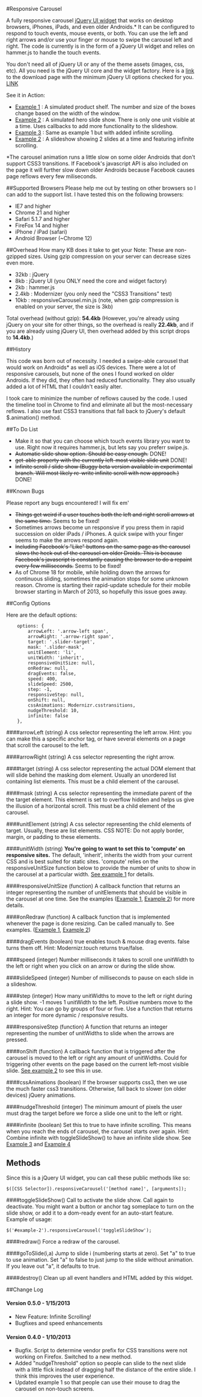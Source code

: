 #Responsive Carousel

A fully responsive carousel [jQuery UI widget](http://jqueryui.com/widget/ "jQuery UI widget documentation") that works on desktop browsers, iPhones, iPads, and even older Androids.* It can be configured to respond to touch events, mouse events, or both.  You can use the left and right arrows and/or use your finger or mouse to swipe the carousel left and right.  The code is currently is in the form of a jQuery UI widget and relies on hammer.js to handle the touch events.

You don't need all of jQuery UI or any of the theme assets (images, css, etc). All you need is the jQuery UI core and the widget factory.  Here is a [link](http://jqueryui.com/download/#themeParams=none&zComponents=5d000001005702000000000000003d8889a73445cfa2549752eb7d5b0fde05c98ebf91d7c7d9c45fea7207439222bfdeef8f217649db6e5aea9e164adfe948b6de7623420184c14e9dc8d7d811a9c755a71664e483f3459d92b441d01744f148ef2cc79f5870e3311a9e94d1e42f9b0cad1022ed5169c595ea345a6afcc38b75ce0586a3496e04001d04b0690257fd1cbb11395fd272cb91887639ea5f9f9b23259ee98fdaa0b3949c67f9028bb471dbc04c14d875384b78a68872ab02462330b6265c29802a99ddb915c78cafd3be102e26c7193ae335a4109f5f269618a9f0ffe5690f75 "jQuery UI with min needed options") to the download page with the minimum jQuery UI options checked for you. [LINK](http://jqueryui.com/download/#themeParams=none&zComponents=5d000001005702000000000000003d8889a73445cfa2549752eb7d5b0fde05c98ebf91d7c7d9c45fea7207439222bfdeef8f217649db6e5aea9e164adfe948b6de7623420184c14e9dc8d7d811a9c755a71664e483f3459d92b441d01744f148ef2cc79f5870e3311a9e94d1e42f9b0cad1022ed5169c595ea345a6afcc38b75ce0586a3496e04001d04b0690257fd1cbb11395fd272cb91887639ea5f9f9b23259ee98fdaa0b3949c67f9028bb471dbc04c14d875384b78a68872ab02462330b6265c29802a99ddb915c78cafd3be102e26c7193ae335a4109f5f269618a9f0ffe5690f75 "jQuery UI with min required options.")

See it in Action:

- [Example 1](http://matthewtoledo.com/creations/responsive-carousel/example/example-1.html) : A simulated product shelf.  The number and size of the boxes change based on the width of the window.
- [Example 2](http://matthewtoledo.com/creations/responsive-carousel/example/example-2.html) : A simulated hero slide show.  There is only one unit visible at a time.  Uses callbacks to add more functionality to the slideshow.
- [Example 3](http://matthewtoledo.com/creations/responsive-carousel/example/example-3.html) : Same as example 1 but with added infinite scrolling.
- [Example 2](http://matthewtoledo.com/creations/responsive-carousel/example/example-4.html) : A slideshow showing 2 slides at a time and featuring infinite scrolling.

*The carousel animation runs a little slow on some older Androids that don't 
support CSS3 transitions.  If Facebook's javascript API is also included on the page it will further slow down older Androids because Facebook causes page reflows every few miliseconds.





##Supported Browsers
Please help me out by testing on other browsers so I can add to the support list. I have tested this on the following browsers:
- IE7 and higher
- Chrome 21 and higher
- Safari 5.1.7 and higher
- FireFox 14 and higher
- iPhone / iPad (safari)
- Android Browser (~Chrome 12)




##Overhead
How many KB does it take to get your Note: These are non-gzipped sizes.  Using gzip compression on your server can decrease sizes even more.
- 32kb : jQuery
- 8kb : jQuery UI (you ONLY need the core and widget factory)
- 2kb : hammer.js
- 2.4kb : Modernizer (you only need the "CSS3 Transitions" test)
- 10kb : responsiveCarousel.min.js (note, when gzip compression is enabled on your server, the size is 3kb)

Total overhead (without gzip): **54.4kb** (However, you're already using jQuery on your site for other things, so the overhead is really **22.4kb**, and if you are already using jQuery UI, then overhead added by this script drops to **14.4kb**.)


##History

This code was born out of necessity. I needed a swipe-able carousel that would work on Androids* as well as iOS devices. There were a lot of responsive carousels, but none of the ones I found worked on older Androids.  If they did, they often had reduced functionality. They also usually added a lot of HTML that I couldn't easily alter.

I took care to minimize the number of reflows caused by the code.   I used the timeline tool in Chrome to find and eliminate all but the most-necessary 
reflows. I also use fast CSS3 transitions that fall back to jQuery's default
$.animation() method.



##To Do List

- Make it so that you can choose which touch events library you want to use.  Right now it requires hammer.js, but lets say you preferr swipe.js.
- ~~Automatic slide show option.  Should be easy enough.~~ DONE!
- ~~get-able property with the currently left-most visible slide unit~~ DONE!
- ~~Infinite scroll / slide show  (Buggy beta version available in experimental branch.  Will most likely re-write infinite scroll with new approach.)~~ DONE!


##Known Bugs

Please report any bugs encountered!  I will fix em'

- ~~Things get weird if a user touches both the left and right scroll arrows at the same time.~~ Seems to be fixed!
- Sometimes arrows become un responsive if you press them in rapid succession on older iPads / iPhones.  A quick swipe with your finger seems to make the arrows respond again.
- ~~Including Facebook's "Like" buttons on the same page as the carousel slows the heck out of the carousel on older Droids.  This is because Facebook's javascript is constantly causing the browser to do a repaint every few milliseconds.~~ Seems to be fixed!
- As of Chrome 18 for mobile, while holding down the arrows for continuous sliding, sometimes the animation stops for some unknown reason.  Chrome is starting their rapid-update schedule for their mobile browser starting in March of 2013, so hopefully this issue goes away. 


##Config Options

Here are the default options:

        options: {
            arrowLeft: '.arrow-left span',
            arrowRight: '.arrow-right span',
            target: '.slider-target',
            mask: '.slider-mask',
            unitElement: 'li',
            unitWidth: 'inherit',
            responsiveUnitSize: null,
            onRedraw: null,
            dragEvents: false,
			speed: 400,
			slideSpeed: 2500,
			step: -1,
			responsiveStep: null,
		    onShift: null,
            cssAnimations: Modernizr.csstransitions,
            nudgeThreshold: 10,
			infinite: false
        },

####arrowLeft  (string)
A css selector representing the left arrow.  Hint:  you can make this a specific anchor tag, or have several elements on a page that scroll the carousel to the left.

####arrowRight (string)
A css selector representing the right arrow.

####target (string)
A css selector representing the actual DOM element that will slide behind the masking dom element.  Usually an unordered list containing list elements. This must be a child element of the carousel.

####mask (string)
A css selector representing the immediate parent of the the target element.  This element is set to overflow hidden and helps us give the illusion of a horizontal scroll. This must be a child element of the carousel.

####unitElement  (string)
A css selector representing the child elements of target.  Usually, these are list elements.  CSS NOTE: Do not apply border, margin, or padding to these elements.

####unitWidth  (string)
__You're going to want to set this to 'compute' on responsive sites.__   The default, 'inherit', inherits the width from your current CSS and is best suited for static sites. 'compute' relies on the responsiveUnitSize function below to provide the number of units to show in the carousel at a particular width. [See example 1](http://matthewtoledo.com/creations/responsive-carousel/example/example-1.html) for details.

####responsiveUnitSize  (function)
A callback function that returns an integer representing the number of unitElements that should be visible in the carousel  at one time.  See the examples ([Example 1](http://matthewtoledo.com/creations/responsive-carousel/example/example-1.html), [Example 2](http://matthewtoledo.com/creations/responsive-carousel/example/example-2.html)) for more details.

####onRedraw  (function)
A callback function that is implemented whenever the page is done resizing.  Can be called manually to.  See examples. ([Example 1](http://matthewtoledo.com/creations/responsive-carousel/example/example-1.html), [Example 2](http://matthewtoledo.com/creations/responsive-carousel/example/example-2.html))

####dragEvents (boolean)
true enables touch & mouse drag events.  false turns them off.  Hint:  Modernizr.touch returns true/false.

####speed   (integer)
Number milliseconds it takes to scroll one unitWidth to the left or right when you click on an arrow or during the slide show.

####slideSpeed  (integer)
Number of milliseconds to pause on each slide in a slideshow.

####step (integer)
How many unitWidths to move to the left or right during a slide show.  -1 moves 1 unitWidth to the left. Positive numbers move to the right. Hint:  You can go by groups of four or five.  Use a function that returns an integer for more dynamic / responsive results.

####responsiveStep (function)
A function that returns an integer representing the number of unitWidths to slide when the arrows are pressed.

####onShift  (function)
A callback function that is triggered after the carousel is moved to the left or right any amount of unitWidths.  Could for triggering other events on the page based on the current left-most visible slide.  [See example 2](http://matthewtoledo.com/creations/responsive-carousel/example/example-2.html) to see this in use.

####cssAnimations (boolean)
If the browser supports css3, then we use the much faster css3 transitions.  Otherwise, fall back to slower (on older devices) jQuery animations.

####nudgeThreshold (integer)
The minimum amount of pixels the user must drag the target before we force a slide one unit to the left or right.

####infinite (boolean)
Set this to true to have infinite scrolling. This means when you reach the ends of carousel, the carousel starts over again.  Hint: Combine infinite with toggleSlideShow() to have an infinite slide show. See [Example 3](http://matthewtoledo.com/creations/responsive-carousel/example/example-3.html "Example 2") and [Example 4](http://matthewtoledo.com/creations/responsive-carousel/example/example-4.html "Example 4")




## Methods

Since this is a jQuery UI widget, you can call these public methods like so:

	$([CSS Selector]).responsiveCarousel('[method name]', [arguments]);

####toggleSlideShow()
Call to activate the slide show. Call again to deactivate. You might want a button or anchor tag someplace to turn on the slide show, or add it to a dom-ready event for an auto-start feature. Example of usage:

	$('#example-2').responsiveCarousel('toggleSlideShow');

####redraw()
Force a redraw of the carousel.

####goToSlide(i,a)
Jump to slide i (numbering starts at zero). Set "a" to true to use animation. Set "a" to false to just jump to the slide without animation.  If you leave out "a", it defaults to true.

####destroy()
Clean up all event handlers and HTML added by this widget. 





##Change Log

#### Version 0.5.0 - 1/15/2013
- New Feature: Infinite Scrolling!
- Bugfixes and speed enhancements

#### Version 0.4.0 - 1/10/2013
- Bugfix. Script to determine vendor prefix for CSS transitions were not working on Firefox.  Switched to a new method.
- Added "nudgeThreshold" option so people can slide to the next slide with a little flick instead of dragging half the distance of the entire slide.  I think this improves the user experience.
- Updated example 1 so that people can use their mouse to drag the carousel on non-touch screens.
